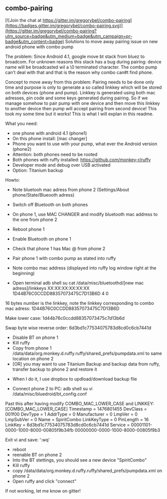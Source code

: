 ## combo-pairing

[![Join the chat at https://gitter.im/gregorybel/combo-pairing](https://badges.gitter.im/gregorybel/combo-pairing.svg)](https://gitter.im/gregorybel/combo-pairing?utm_source=badge&utm_medium=badge&utm_campaign=pr-badge&utm_content=badge)
Solutions to move away pairing issue on new android phone with combo pump

The problem:
Since Android 4.1, google move bt stack from bluez to broadcom. For unknown reasons this stack has a bug during pairing: device name will be broadcasted wil a \0 terminated character. The combo pump can't deal with that and that is the reason why combo can#t find phone.

Concept to move away from this problem:
Pairing needs to be done only time and purpose is only to generate a so called linkkey which will be stored on both devices (phone and pump). Linkkey is generated using both mac adresses, pin code and some keys generated during pairing. So if we manage somehow to pair pump with one device and then move this linkkey to another device then pump will accept pairing from second device! This took my some time but it works! This is what I will explan in this readme.

What you need:
- one phone with android 4.1 (phone1)
- On this phone install: [mac changer]
- Phone you want to use with your pump, what ever the Android version (phone2)
- Attention: both phones need to be rooted
- Both phones with ruffy installed: https://github.com/monkey-r/ruffy
- Developer mode and debug over USB activated
- Option: Titanium backup


Howto:
- Note bluetooh mac adress from phone 2 (Settings/About phone/State/Blueooth adress)
- Switch off Bluetooth on both phones
- On phone 1, use MAC CHANGER and modify bluetooth mac address to the one from phone 2
- Reboot phone 1

- Enable Bluetooth on phone 1
- Check that phone 1 has Mac @ from phone 2
- Pair phone 1 with combo pump as stated into ruffy
- Note combo mac address (displayed into ruffy log window right at the beginning)
- Open terminal
adb shell
su
cat /data/misc/bluetoothd/[new mac adress]/linkkeys
XX:XX:XX:XX:XX:XX 1D44B76C0CCDD88357073475C7D13B6D 4 0

16 bytes number is the linkkey, note the linkkey corresponding to combo mac adress:
1D44B76C0CCDD88357073475C7D13B6D

Make lower case:
1d44b76c0ccdd88357073475c7d13b6d

Swap byte wise reverse order:
6d3bd1c77534075783d8cd0c6cb7441d

- Disable BT on phone 1
- Kill ruffy
- Copy from phone 1 /data/data/org.monkey.d.ruffy.ruffy/shared_prefs/pumpdata.xml to same location on phone 2
- [OR] you may want to use Titanium Backup and backup data from ruffy, transfer backup to phone 2 and restore it
* When I do it, I use dropbox to updload/download backup file

- Connect phone 2 to PC:
adb shell
su
vi /data/misc/bluedroid/bt_config.conf

Past this after having modify COMBO_MAC_LOWER_CASE and LINKKEY:
[COMBO_MAC_LOWER_CASE]
Timestamp = 1476801455
DevClass = 001f00
DevType = 1
AddrType = 0
Manufacturer = 0
LmpVer = 0
LmpSubVer = 0
Name = SpiritCombo
LinkKeyType = 0
PinLength = 16
LinkKey = 6d3bd1c77534075783d8cd0c6cb7441d
Service = 00001101-0000-1000-8000-00805f9b34fb 00000000-0000-1000-8000-00805f9b3

Exit vi and save: ':wq'

- reboot
- reenable BT on phone 2
- Into the BT stettings, you should see a new device "SpiritCombo"
- Kill ruffy
- copy /data/data/org.monkey.d.ruffy.ruffy/shared_prefs/pumpdata.xml on phone 2 
- Open ruffy and click "connect"

If not working, let me know on gitter!
















